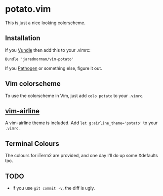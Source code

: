 potato.vim
==========

This is just a nice looking colorscheme.

## Installation

If you [Vundle](https://github.com/gmarik/vundle) then add this to your .vimrc:

    Bundle 'jarednorman/vim-potato'

If you [Pathogen](https://github.com/tpope/vim-pathogen) or something else, figure it out.

## Vim colorscheme

To use the colorscheme in Vim, just add `colo potato` to your `.vimrc`.

## [vim-airline](https://github.com/bling/vim-airline)

A vim-airline theme is included. Add `let g:airline_theme='potato'` to your `.vimrc`.

## Terminal Colours

The colours for iTerm2 are provided, and one day I'll do up some Xdefaults too.

## TODO

- If you use `git commit -v`, the diff is ugly.
